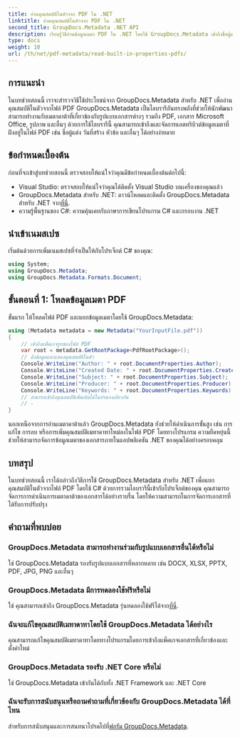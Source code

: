 ```yaml
---
title: อ่านคุณสมบัติในตัวจาก PDF ใน .NET
linktitle: อ่านคุณสมบัติในตัวจาก PDF ใน .NET
second_title: GroupDocs.Metadata .NET API
description: เรียนรู้วิธีอ่านข้อมูลเมตา PDF ใน .NET โดยใช้ GroupDocs.Metadata เข้าถึงชื่อผู้แต่ง วันที่สร้าง หัวข้อ และอื่นๆ ด้วยรหัส C#
type: docs
weight: 10
url: /th/net/pdf-metadata/read-built-in-properties-pdfs/
---
```

## การแนะนำ
ในบทช่วยสอนนี้ เราจะสำรวจวิธีใช้ประโยชน์จาก GroupDocs.Metadata สำหรับ .NET เพื่ออ่านคุณสมบัติในตัวจากไฟล์ PDF GroupDocs.Metadata เป็นไลบรารีอันทรงพลังที่ช่วยให้นักพัฒนาสามารถทำงานกับเมตาดาต้าที่เกี่ยวข้องกับรูปแบบเอกสารต่างๆ รวมถึง PDF, เอกสาร Microsoft Office, รูปภาพ และอื่นๆ ด้วยการใช้ไลบรารีนี้ คุณสามารถเข้าถึงและจัดการแอตทริบิวต์ข้อมูลเมตาที่ฝังอยู่ในไฟล์ PDF เช่น ชื่อผู้แต่ง วันที่สร้าง หัวข้อ และอื่นๆ ได้อย่างง่ายดาย
## ข้อกำหนดเบื้องต้น
ก่อนที่จะเข้าสู่บทช่วยสอนนี้ ตรวจสอบให้แน่ใจว่าคุณมีข้อกำหนดเบื้องต้นต่อไปนี้:
- Visual Studio: ตรวจสอบให้แน่ใจว่าคุณได้ติดตั้ง Visual Studio บนเครื่องของคุณแล้ว
-  GroupDocs.Metadata สำหรับ .NET: ดาวน์โหลดและติดตั้ง GroupDocs.Metadata สำหรับ .NET จาก[ที่นี่](https://releases.groupdocs.com/metadata/net/).
- ความรู้พื้นฐานของ C#: ความคุ้นเคยกับภาษาการเขียนโปรแกรม C# และกรอบงาน .NET

## นำเข้าเนมสเปซ
เริ่มต้นด้วยการเพิ่มเนมสเปซที่จำเป็นให้กับโปรเจ็กต์ C# ของคุณ:
```csharp
using System;
using GroupDocs.Metadata;
using GroupDocs.Metadata.Formats.Document;
```
## ขั้นตอนที่ 1: โหลดข้อมูลเมตา PDF
ขั้นแรก ให้โหลดไฟล์ PDF และแยกข้อมูลเมตาโดยใช้ GroupDocs.Metadata:
```csharp
using (Metadata metadata = new Metadata("YourInputFile.pdf"))
{
    // เข้าถึงแพ็คเกจรูทของไฟล์ PDF
    var root = metadata.GetRootPackage<PdfRootPackage>();
    // ดึงข้อมูลและแสดงคุณสมบัติในตัว
    Console.WriteLine("Author: " + root.DocumentProperties.Author);
    Console.WriteLine("Created Date: " + root.DocumentProperties.CreatedDate);
    Console.WriteLine("Subject: " + root.DocumentProperties.Subject);
    Console.WriteLine("Producer: " + root.DocumentProperties.Producer);
    Console.WriteLine("Keywords: " + root.DocumentProperties.Keywords);
    // สามารถเข้าถึงคุณสมบัติเพิ่มเติมได้ในทำนองเดียวกัน
    // -
}
```
นอกเหนือจากการอ่านเมตาดาต้าแล้ว GroupDocs.Metadata ยังช่วยให้ดำเนินการขั้นสูง เช่น การแก้ไข การลบ หรือการเพิ่มคุณสมบัติเมทาดาทาใหม่ลงในไฟล์ PDF โดยทางโปรแกรม ความยืดหยุ่นนี้ช่วยให้สามารถจัดการข้อมูลเมตาของเอกสารภายในแอปพลิเคชัน .NET ของคุณได้อย่างครอบคลุม
## บทสรุป
ในบทช่วยสอนนี้ เราได้กล่าวถึงวิธีการใช้ GroupDocs.Metadata สำหรับ .NET เพื่อแยกคุณสมบัติในตัวจากไฟล์ PDF โดยใช้ C# ด้วยการรวมไลบรารีนี้เข้ากับโปรเจ็กต์ของคุณ คุณสามารถจัดการการดำเนินการเมตาดาต้าของเอกสารได้อย่างราบรื่น โดยให้ความสามารถในการจัดการเอกสารที่ได้รับการปรับปรุง

## คำถามที่พบบ่อย
### GroupDocs.Metadata สามารถทำงานร่วมกับรูปแบบเอกสารอื่นได้หรือไม่
ใช่ GroupDocs.Metadata รองรับรูปแบบเอกสารที่หลากหลาย เช่น DOCX, XLSX, PPTX, PDF, JPG, PNG และอื่นๆ
### GroupDocs.Metadata มีการทดลองใช้ฟรีหรือไม่
ใช่ คุณสามารถเข้าถึง GroupDocs.Metadata รุ่นทดลองใช้ฟรีได้จาก[ที่นี่](https://releases.groupdocs.com/).
### ฉันจะแก้ไขคุณสมบัติเมทาดาทาโดยใช้ GroupDocs.Metadata ได้อย่างไร
คุณสามารถแก้ไขคุณสมบัติเมทาดาทาโดยทางโปรแกรมโดยการเข้าถึงแพ็คเกจเอกสารที่เกี่ยวข้องและตั้งค่าใหม่
### GroupDocs.Metadata รองรับ .NET Core หรือไม่
ใช่ GroupDocs.Metadata เข้ากันได้กับทั้ง .NET Framework และ .NET Core
### ฉันจะรับการสนับสนุนหรือถามคำถามที่เกี่ยวข้องกับ GroupDocs.Metadata ได้ที่ไหน
 สำหรับการสนับสนุนและการสนทนาโปรดไปที่[ฟอรัม GroupDocs.Metadata](https://forum.groupdocs.com/c/metadata/14).